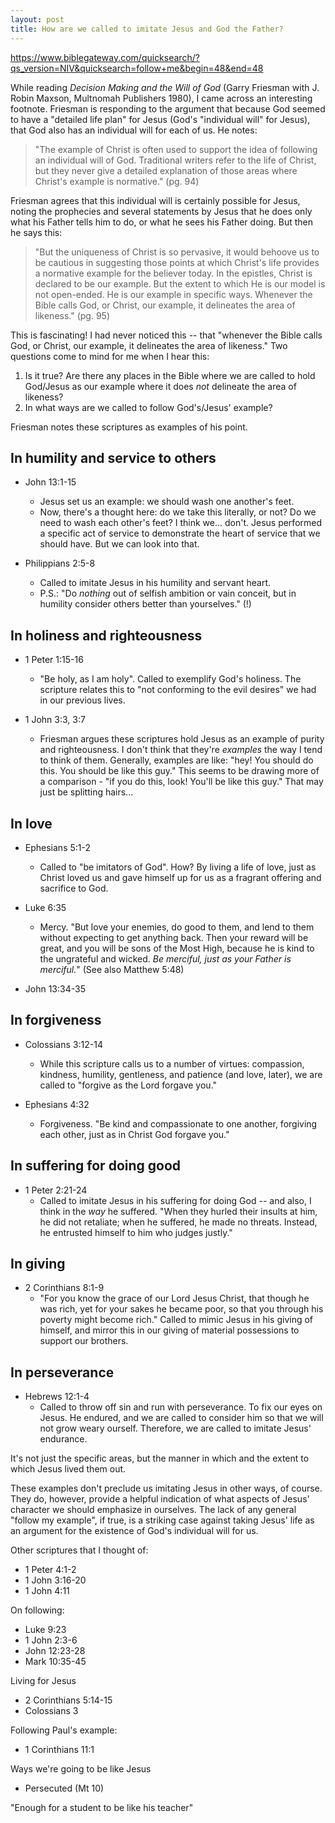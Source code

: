 ```yaml
---
layout: post
title: How are we called to imitate Jesus and God the Father?
---
```


https://www.biblegateway.com/quicksearch/?qs_version=NIV&quicksearch=follow+me&begin=48&end=48

While reading *Decision Making and the Will of God* (Garry Friesman with J. Robin Maxson, Multnomah Publishers 1980), I came across an interesting footnote. Friesman is responding to the argument that because God seemed to have a "detailed life plan" for Jesus (God's "individual will" for Jesus), that God also has an individual will for each of us. He notes: 

> "The example of Christ is often used to support the idea of following an individual will of God. Traditional writers refer to the life of Christ, but they never give a detailed explanation of those areas where Christ's example is normative." (pg. 94)

Friesman agrees that this individual will is certainly possible for Jesus, noting the prophecies and several statements by Jesus that he does only what his Father tells him to do, or what he sees his Father doing. But then he says this:

> "But the uniqueness of Christ is so pervasive, it would behoove us to be cautious in suggesting those points at which Christ's life provides a normative example for the believer today. In the epistles, Christ is declared to be our example. But the extent to which He is our model is not open-ended. He is our example in specific ways. Whenever the Bible calls God, or Christ, our example, it delineates the area of likeness." (pg. 95)

This is fascinating! I had never noticed this -- that "whenever the Bible calls God, or Christ, our example, it delineates the area of likeness." Two questions come to mind for me when I hear this:

1. Is it true? Are there any places in the Bible where we are called to hold God/Jesus as our example where it does *not* delineate the area of likeness?
2. In what ways are we called to follow God's/Jesus' example?

Friesman notes these scriptures as examples of his point.

## In humility and service to others
- John 13:1-15
  - Jesus set us an example: we should wash one another's feet. 
  - Now, there's a thought here: do we take this literally, or not? Do we need to wash each other's feet? I think we... don't. Jesus performed a specific act of service to demonstrate the heart of service that we should have. But we can look into that. 

- Philippians 2:5-8
  - Called to imitate Jesus in his humility and servant heart.
  - P.S.: "Do *nothing* out of selfish ambition or vain conceit, but in humility consider others better than yourselves." (!)

## In holiness and righteousness
- 1 Peter 1:15-16
  - "Be holy, as I am holy". Called to exemplify God's holiness. The scripture relates this to "not conforming to the evil desires" we had in our previous lives. 

- 1 John 3:3, 3:7
  - Friesman argues these scriptures hold Jesus as an example of purity and righteousness. I don't think that they're *examples* the way I tend to think of them. Generally, examples are like: "hey! You should do this. You should be like this guy." This seems to be drawing more of a comparison - "if you do this, look! You'll be like this guy." That may just be splitting hairs... 

## In love
- Ephesians 5:1-2
  - Called to "be imitators of God". How? By living a life of love, just as Christ loved us and gave himself up for us as a fragrant offering and sacrifice to God.

- Luke 6:35
  - Mercy. "But love your enemies, do good to them, and lend to them without expecting to get anything back. Then your reward will be great, and you will be sons of the Most High, because he is kind to the ungrateful and wicked. *Be merciful, just as your Father is merciful.*" (See also Matthew 5:48)

- John 13:34-35

## In forgiveness
- Colossians 3:12-14
  - While this scripture calls us to a number of virtues: compassion, kindness, humility, gentleness, and patience (and love, later), we are called to "forgive as the Lord forgave you." 

- Ephesians 4:32
  - Forgiveness. "Be kind and compassionate to one another, forgiving each other, just as in Christ God forgave you."

## In suffering for doing good
- 1 Peter 2:21-24
  - Called to imitate Jesus in his suffering for doing God -- and also, I think in the *way* he suffered. "When they hurled their insults at him, he did not retaliate; when he suffered, he made no threats. Instead, he entrusted himself to him who judges justly."

## In giving
- 2 Corinthians 8:1-9
  - "For you know the grace of our Lord Jesus Christ, that though he was rich, yet for your sakes he became poor, so that you through his poverty might become rich." Called to mimic Jesus in his giving of himself, and mirror this in our giving of material possessions to support our brothers.

## In perseverance
- Hebrews 12:1-4 
  - Called to throw off sin and run with perseverance. To fix our eyes on Jesus. He endured, and we are called to consider him so that we will not grow weary ourself. Therefore, we are called to imitate Jesus' endurance. 


It's not just the specific areas, but the manner in which and the extent to which Jesus lived them out.
 
These examples don't preclude us imitating Jesus in other ways, of course. They do, however, provide a helpful indication of what aspects of Jesus' character we should emphasize in ourselves. The lack of any general "follow my example", if true, is a striking case against taking Jesus' life as an argument for the existence of God's individual will for us.

Other scriptures that I thought of: 
- 1 Peter 4:1-2
- 1 John 3:16-20
- 1 John 4:11

On following:
- Luke 9:23
- 1 John 2:3-6
- John 12:23-28
- Mark 10:35-45

Living for Jesus
- 2 Corinthians 5:14-15
- Colossians 3

Following Paul's example:
- 1 Corinthians 11:1

Ways we're going to be like Jesus
- Persecuted (Mt 10)

"Enough for a student to be like his teacher"